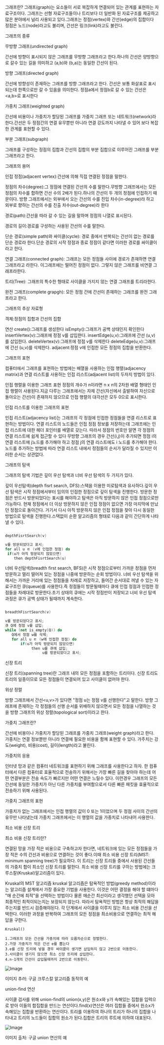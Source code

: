 그래프란? 
그래프(graph)는 요소들이 서로 복잡하게 연결되어 있는 관계를 표현하는 자료구조이다.
그래프는 선형 자료구조들이나 트리보다 더 일반화 된 자료구조를 제공하고 많은 분야에서 널리 사용되고 있다.그래프는 정점(vertex)와 간선(edge)의 집합이다
정점은 노드(node)라고도 불리며, 간선은 링크(link)라고도 불린다.







그래프의 종류

무방향 그래프(undirected graph)

간선에 방향이 표시되지 않은 그래프를 무방향 그래프라고 한다.하나의 간선은 양방향으로 갈수 있는 길을 의미하고 (a,b)와 (b,a)는 동일한 간선이 된다.

방향 그래프(directed graph)

간선에 방향성이 존재하는 그래프를 방향 그래프라고 한다. 간선은 보통 화살표로 표시되는데 한쪽으로만 갈 수 있음을 의미한다.
정점a에서 정점b로 갈 수 있는 간선은 <a,b>로 표시한다

가중치 그래프(weighted graph)

간선에 비용이나 가중치가 할당된 그래프를 가중치 그래프 또는 네트워크(network)라 한다.간선은 두 정점간의 연결 유무뿐만 아니라 연결 강도까지 나타낼 수 있어 보다 복잡한 관계를 표현할 수 있다.

부분 그래프(subgraph)

그래프를 구성하는 정점의 집합과 간선의 집합의 부분 집합으로 이루어진 그래프를 부분 그래프라고 한다.








그래프의 용어

인접 정점(adjacent vertex):간선에 의해 직접 연결된 정점을 말한다.

정점의 차수(degree):그 정점에 연결된 간선의 수를 말한다.무방향 그래프에서는 모든 정점의 차수를 합하면 간선 수의 2배가 된다.하나의 간선이 두 개의 정점에 인접하기 때문이다.
                   방향 그래프에서는 외부에서 오는 간선의 수를 진입 차수(in-degree)라 하고 외부로 향하는 간선의 수를 진출 차수(out-degree)라 한다

경로(path):간선을 따라 갈 수 있는 길을 말하며 정점의 나열로 표시된다.

경로의 길이:경로를 구성하는 사용된 간선의 수를 말한다.

단순 경로(simple path)와 싸이클(cycle): 경로 중에서 반복되는 간선이 없는 경로를 단순 경로라 한다.단순 경로의 시작 정점과 종료 정점이 같다면 이러한 경로를 싸이클이라고 한다.


연결 그래프(connected graph): 그래프는 모든 정점들 사이에 경로가 존재하면 연결 그래프라고 라한다. 이그래프에는 떨어진 정점이 없다. 그렇지 않은 그래프를 비연결 그래프라한다.

트리(Tree): 그래프의 특수한 형태로 사이클을 가지지 않는 연결 그래프를 트리라한다.

완전 그래프(complete grapgh): 모든 정점 간에 간선이 존재하는 그래프를 완전 그래프라고 한다.








그래프의 추상 자료형

객체:정점의 집합과 간선의 집합

연산   create():그래프를 생성한다
       isEmpty():그래프가 공백 상태인지 확인한다
       insertVertex(v):그래프에 정점 v를 삽입한다.
       insertEdge(u,v):그래프에 간선 (u,v)를 삽입한다.
       deleteVertex(v):그래프에 정점 v를 삭제한다
       deleteEdge(u,v):그래프에 간선 (u,v)를 삭제한다.
       adjacent:정점 v에 인접한 모든 정점의 집합을 반환한다.








그래프의 표현 

컴퓨터에서 그래프를 표현하는 방법에는 배열을 사용하는 인접 행렬(adjacency matrix)과 연결 리스트를 사용하는 인접 리스트(adjacent list)의 두자지 방법이 있다.









인접 행렬을 이용한 그래프 표현
정점의 개수가 n이라면 n x n의 2차원 배열 형태인 인접 행렬이 사용된다.지금 다루는 그래프에서는 자체 간선(자신에서 출발하여 자신으로 돌아오는 간선)이 
존재하지 않으므로 인접 행렬의 대각선은 모두 0으로 표시한다.



인접 리스트를 이용한 그래프의 표현

인접 리스트(adjacency list)는 그래프의 각 정점에 인접한 정점들을 연결 리스트로 표현하는 방법이다. 연결 리스트의 노드들은 인접 정점 정보를 저장하는데 그래프에는
인접 리스트에 대한 헤더 포인터를 배열로 갖는다. 따라서 정점의 번호만 알면 각 정점의 연결 리스트에 쉽게 접근할 수 있다
무방향 그래프의 경우 간선(i,j)이 추가되면 정점 i의 연결 리스트에 j노드를 추가해야 하고 정점 j의 연결 리스트에도 i 노드를 추가해야 한다. 노드를 추가하는 방법에 따라
연결 리스트 내에서 정점들의 순서가 달라질 수 있지만 이러한 순서는 상관없다.








그래프의 탐색 

그래프의 탐색 기법은 깊이 우선 탐색과 너비 우선 탐색의 두 가지가 있다.

깊이 우선탐색(depth fisrt search, DFS):스택을 이용한 미로탐색과 유사하다.깊이 우선 탐색은 시작 정점에서부터 임의의 인접한 정점으로 깊이 탐색을 진행한다. 방문한 정점은 반드시 
방문되었다는 표시를 해야하고 탐색은 아직 방문하지 않은 인접 정점으로만 가능하다. 현재 정점에서 더 이상 방문하지 않은 인접 정점이 없으면 가장 마지막에 만났던 정점으로 돌아간다.
거기서 다시 아직 방문하지 않은 인접 정점을 찾아 다시 동일한 방법으로 탐색을 진행한다.스택없이 순환 알고리즘의 형태로 다음과 같이 간단하게 나타낼 수 있다.

```CPP

depthFisrtSearch(v)

v를 방문되었다고 표시;
for all u ㅌ (v에 인접한 정점) do
 if(u가 아직 방문되지 않았으면)
    then depthFisrtSearch(u)

```

너비 우선탐색(breadth first search, BFS)은 시작 정점으로부터 가까운 정점을 먼저 방문하고 멀리 떨어져 있는 정점을 나중에 방문하는 순회 방법이다.
너비 우선 탐색을 위해서는 가까운 거리에 있는 정점들을 차례로 저장하고, 들어간 순서대로 꺼낼 수 있는 자료구조인 큐(queue)를 사용한다.즉 정점들이 방문될때마다
큐에 인접 정점과 인접한 정점들을 차례대로 방문한다.초기 상태의 큐에는 시작 정점만이 저장되고 너비 우선 탐색 과정은 큐가 공백 상태가 될때까지 계속한다.


```cpp

breadthFisrtSearch(v)

v를 방문되었다고 표시;
큐 Q에 정점 v를 삽입;
while (not is_empty(Q)) do
   Q에서 정점 w를 삭제;
   for all u ㅌ (w에 인접한 정점) do
       if(u가 아직 방문되지 않았으면)
            then u를 큐에 삽입;
                 u를 방문되었다고 표시;

```



신장 트리

신장 트리(spanning tree)란 그래프 내의 모든 정점을 포함하는 트리이다. 신장 트리도 트리의 일종이므로 모든 정점들이 연결되어 있고 사이클이 없어야 한다.


위상 정렬

방향 그래프에서 간선<u,v>가 있다면 "정점 u는 정점 v를 선행한다"고 말한다. 방향 그래프에 존재하는 각 정점들의 선행 순서를 위배하지 않으면서 모든 정점을 나열하는 것을 방향 그래프의 위상 정렬(topological sort)이라고 한다.







  
가중치 그래프란?

간선에 비용이나 가중치가 할당된 그래프를 가중치 그래프(weight graph)라고 한다.
가중치는 연결 정보뿐만 아니라 연결에 필요한 비용을 함께 표현할 수 있다.
가주치는 강도(weight), 비용(cost), 길이(length)라고 불린다.



가중치의 응용

인터넷 망과 같은 컴퓨터 네트워크를 표현하기 위해 그래프를 사용한다고 하자. 한 컴퓨터에서 다른 컴퓨터로 효율적으로 전송하기 위해서는 가장 빠른 길을 찾아야 하는데
어떤 연결부분은 전송 속도가 빠르지만 어떤 연결은 느릴수 있다. 이런경우 그래프의 모든 간선에 동일한 가중치가 아닌 다른 가중치를 부여함으로서 다른 빠른 패킷을 효율적으로
전송하기 위해 사용된다.




가중치 그래프의 표현

가중치가 없는 그래프에서는 인접 행렬의 값이 0 또는 1이었으며 두 정점 사이의 간선의 유무만 나타냈는데 가중치 그래프에서는 이 행렬의 값을 가중치로 나타내어 사용한다.







최소 비용 신장 트리

최소 비용 신장 트리란?

연결된 망을 가장 적은 비용으로 구축하고자 한다면, 네트워크에 있는 모든 정점들을 가장 적은 수의 간선과 비용으로 연결하는 것이 좋다.이때 최소 비용 신장 트리(MST: minimum spanning tree)가 필요하다.
이 트리는 신장 트리들 중에서 사용된 간선들의 가중치 합이 최소인 신장 트리를 말한다.
최소 비용 신장 트리를 구하는 방법에는 크루스칼(Kruskal)알고리즘이 있다.



Kruskal의 MST 알고리즘
kruskal 알고리즘은 탐욕적인 방법(greedy method)이라는 알고리즘 설계에서 가장 중요한 기법을 사용한다. 이것은 어떤 결정을 해야 할 떄마다 "매 순간에 최적"을 선택하는 방법이다
물론 매순간 최선이라고 생각했던 선택을 모아 최종적인 최적이되는지는 보장되지 않는다. 따라서 탐욕적인 방법은 항상 최적의 해답을 주는지를 반드시 검증해야된다.
각 단계에서 사이클을 이루지 않는 최소 비용 간선을 선택한다. 이러한 과정을 반복하여 그래프의 모든 정점을 최소비용으로 연결하는 최적 해답을 구한다.


```
Kruskal()

1.그래프의 모든 간선을 가중치에 따라 오름차순으로 정렬한다.
2.가장 가중치가 작은 간선 e를 뽑는다
3.e를 신장 트리에 넣을 경우 싸이클이 생기면 삽입하지 않고 2번으로 이동한다.
3.사이클이 생기지 않으면 최소 신장 트리에 삽입한다.
4.n-1개의 간선이 삽입될때까지 2번으로 이동한다.

```

![Image](https://github.com/user-attachments/assets/05415789-8710-4097-b2d8-bcfe5c90f005)

이미지 추러: 구글 크루스칼 알고리즘 동작의 예





union-find 연산

사이클 검사를 위해 union-find의 union(x,y)은 원소x와 y가 속해있는 집합을 입력으로 받아 이들의 합집합을 만드는 연산이다.find(x)연산은 여러 집합들 중에서 원소x가 속해있는 집합을 반환하는 연산이다.
트리를 이용하여 하나의 트리가 하나의 집합을 나타내고 트리의 노드들이 집합의 원소가 된다.집합은 트리의 루트에 의하여 대표된다.


![Image](https://github.com/user-attachments/assets/481e31a6-cbdf-4536-b6b5-2c928aaac360)

이미지 출처: 구글 union 연산의 예




 

